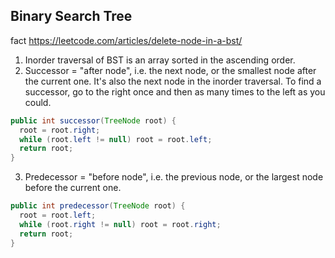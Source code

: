 ## Binary Search Tree
fact https://leetcode.com/articles/delete-node-in-a-bst/

1. Inorder traversal of BST is an array sorted in the ascending order.
2. Successor = "after node", i.e. the next node, or the smallest node after the current one.
It's also the next node in the inorder traversal. To find a successor, go to the right once and then as many times to the left as you could.

```Java
public int successor(TreeNode root) {
  root = root.right;
  while (root.left != null) root = root.left;
  return root;
} 
```
3. Predecessor = "before node", i.e. the previous node, or the largest node before the current one.
```Java
public int predecessor(TreeNode root) {
  root = root.left;
  while (root.right != null) root = root.right;
  return root;
} 
```

